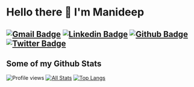 # Hello there 👋 I'm Manideep

[![Gmail Badge](https://img.shields.io/badge/-manideepami@gmail.com-c14438?style=flat&logo=Gmail&logoColor=white&link=mailto:manideepami@gmail.com)](mailto:manideepami@gmail.com)
[![Linkedin Badge](https://img.shields.io/badge/-Manideepami-0072b1?style=flat&logo=Linkedin&logoColor=white&link=https://www.linkedin.com/in/manideepami//)](https://www.linkedin.com/in/manideepami/) 
[![Github Badge](https://img.shields.io/badge/-manideepami-grey?style=flat&logo=github&logoColor=white&link=https://github.com/pedes/)](https://www.github.com/manideepami/)
[![Twitter Badge](https://img.shields.io/badge/-manideepami-00acee?style=flat&logo=twitter&logoColor=white&link=https://twitter.com/amimanideep/)](https://www.twitter.com/amimanideep/)
--------------------------------------------------------------------

<!--
**manideepami/manideepami** is a ✨ _special_ ✨ repository because its `README.md` (this file) appears on your GitHub profile.

Here are some ideas to get you started:

- 🔭 I’m currently working on ...
- 🌱 I’m currently learning ...
- 👯 I’m looking to collaborate on ...
- 🤔 I’m looking for help with ...
- 💬 Ask me about ...
- 📫 How to reach me: ...
- 😄 Pronouns: ...
- ⚡ Fun fact: ...
-->

## Some of my Github Stats
![Profile views](https://gpvc.arturio.dev/manideepami)
[![All Stats](https://github-readme-stats-axpwmfcg3.vercel.app/api?username=manideepami&show_icons=true&include_all_commits=true&count_private=true&hide=contribs)](https://github.com/manideepami/github-readme-stats)
[![Top Langs](https://github-readme-stats-axpwmfcg3.vercel.app/api/top-langs/?username=manideepami&layout=compact)](https://github.com/manideepami/github-readme-stats)
